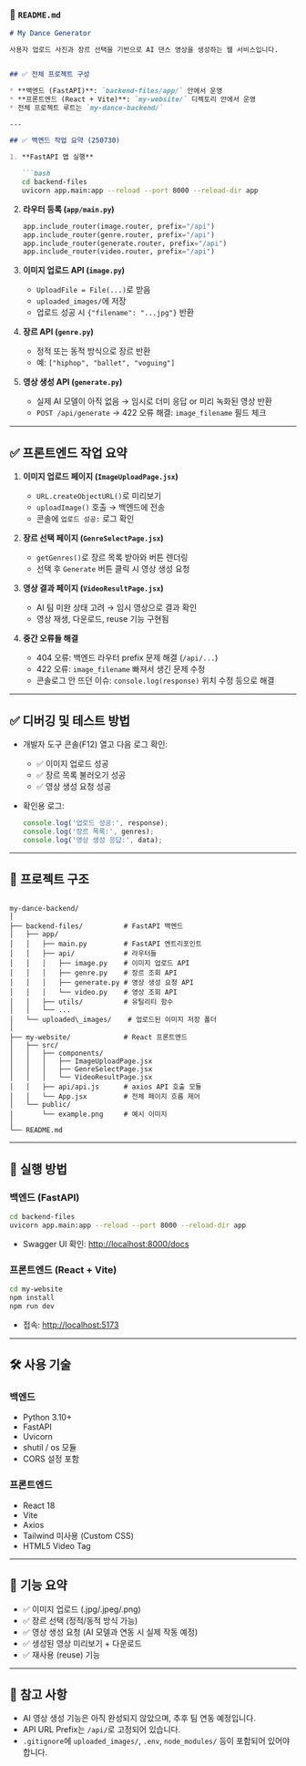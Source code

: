 ### 📁 `README.md`

```markdown
# My Dance Generator

사용자 업로드 사진과 장르 선택을 기반으로 AI 댄스 영상을 생성하는 웹 서비스입니다.


## ✅ 전체 프로젝트 구성

* **백엔드 (FastAPI)**: `backend-files/app/` 안에서 운영
* **프론트엔드 (React + Vite)**: `my-website/` 디렉토리 안에서 운영
* 전체 프로젝트 루트는 `my-dance-backend/`

---

## ✅ 백엔드 작업 요약 (250730)

1. **FastAPI 앱 실행**

   ```bash
   cd backend-files
   uvicorn app.main:app --reload --port 8000 --reload-dir app
   ```

2. **라우터 등록 (`app/main.py`)**

   ```python
   app.include_router(image.router, prefix="/api")
   app.include_router(genre.router, prefix="/api")
   app.include_router(generate.router, prefix="/api")
   app.include_router(video.router, prefix="/api")
   ```

3. **이미지 업로드 API (`image.py`)**

   * `UploadFile = File(...)`로 받음
   * `uploaded_images/`에 저장
   * 업로드 성공 시 `{"filename": "...jpg"}` 반환

4. **장르 API (`genre.py`)**

   * 정적 또는 동적 방식으로 장르 반환
   * 예: `["hiphop", "ballet", "voguing"]`

5. **영상 생성 API (`generate.py`)**

   * 실제 AI 모델이 아직 없음 → 임시로 더미 응답 or 미리 녹화된 영상 반환
   * `POST /api/generate` → 422 오류 해결: `image_filename` 필드 체크

---

## ✅ 프론트엔드 작업 요약

1. **이미지 업로드 페이지 (`ImageUploadPage.jsx`)**

   * `URL.createObjectURL()`로 미리보기
   * `uploadImage()` 호출 → 백엔드에 전송
   * 콘솔에 `업로드 성공:` 로그 확인

2. **장르 선택 페이지 (`GenreSelectPage.jsx`)**

   * `getGenres()`로 장르 목록 받아와 버튼 렌더링
   * 선택 후 `Generate` 버튼 클릭 시 영상 생성 요청

3. **영상 결과 페이지 (`VideoResultPage.jsx`)**

   * AI 팀 미완 상태 고려 → 임시 영상으로 결과 확인
   * 영상 재생, 다운로드, reuse 기능 구현됨

4. **중간 오류들 해결**

   * 404 오류: 백엔드 라우터 prefix 문제 해결 (`/api/...`)
   * 422 오류: `image_filename` 빠져서 생긴 문제 수정
   * 콘솔로그 안 뜨던 이슈: `console.log(response)` 위치 수정 등으로 해결

---

## ✅ 디버깅 및 테스트 방법

* 개발자 도구 콘솔(F12) 열고 다음 로그 확인:

  * ✅ 이미지 업로드 성공
  * ✅ 장르 목록 불러오기 성공
  * ✅ 영상 생성 요청 성공

* 확인용 로그:

  ```js
  console.log('업로드 성공:', response);
  console.log('장르 목록:', genres);
  console.log('영상 생성 응답:', data);
  ```


---

## 🧩 프로젝트 구조

```

my-dance-backend/
│
├── backend-files/          # FastAPI 백엔드
│   ├── app/
│   │   ├── main.py         # FastAPI 엔트리포인트
│   │   ├── api/            # 라우터들
│   │   │   ├── image.py    # 이미지 업로드 API
│   │   │   ├── genre.py    # 장르 조회 API
│   │   │   ├── generate.py # 영상 생성 요청 API
│   │   │   └── video.py    # 영상 조회 API
│   │   ├── utils/          # 유틸리티 함수
│   │   └── ...
│   └── uploaded\_images/    # 업로드된 이미지 저장 폴더
│
├── my-website/             # React 프론트엔드
│   ├── src/
│   │   ├── components/
│   │   │   ├── ImageUploadPage.jsx
│   │   │   ├── GenreSelectPage.jsx
│   │   │   └── VideoResultPage.jsx
│   │   ├── api/api.js      # axios API 호출 모듈
│   │   └── App.jsx         # 전체 페이지 흐름 제어
│   └── public/
│       └── example.png     # 예시 이미지
│
└── README.md

````

---

## 🚀 실행 방법

### 백엔드 (FastAPI)
```bash
cd backend-files
uvicorn app.main:app --reload --port 8000 --reload-dir app
````

* Swagger UI 확인: [http://localhost:8000/docs](http://localhost:8000/docs)

### 프론트엔드 (React + Vite)

```bash
cd my-website
npm install
npm run dev
```

* 접속: [http://localhost:5173](http://localhost:5173)

---

## 🛠 사용 기술

### 백엔드

* Python 3.10+
* FastAPI
* Uvicorn
* shutil / os 모듈
* CORS 설정 포함

### 프론트엔드

* React 18
* Vite
* Axios
* Tailwind 미사용 (Custom CSS)
* HTML5 Video Tag

---

## 🎯 기능 요약

* ✅ 이미지 업로드 (.jpg/.jpeg/.png)
* ✅ 장르 선택 (정적/동적 방식 가능)
* ✅ 영상 생성 요청 (AI 모델과 연동 시 실제 작동 예정)
* ✅ 생성된 영상 미리보기 + 다운로드
* ✅ 재사용 (reuse) 기능

---

## 📌 참고 사항

* AI 영상 생성 기능은 아직 완성되지 않았으며, 추후 팀 연동 예정입니다.
* API URL Prefix는 `/api/`로 고정되어 있습니다.
* `.gitignore`에 `uploaded_images/`, `.env`, `node_modules/` 등이 포함되어 있어야 합니다.

